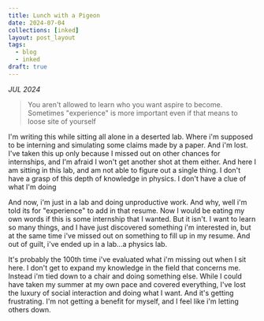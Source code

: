```yaml
---
title: Lunch with a Pigeon
date: 2024-07-04
collections: [inked]
layout: post_layout
tags:
  - blog
  - inked
draft: true
---
```

*JUL 2024*

>You aren't allowed to learn who you want aspire to become. Sometimes "experience" is more important even if that means to loose site of yourself

I'm writing this while sitting all alone in a deserted lab. Where i'm supposed to be interning and simulating some claims made by a paper. And i'm lost. I've taken this up only because I missed out on other chances for internships, and I'm afraid I won't get another shot at them either. And here I am sitting in this lab, and am not able to figure out a single thing. I don't have a grasp of this depth of knowledge in physics. I don't have a clue of what I'm doing

And now, i'm just in a lab and doing unproductive work. And why, well i'm told its for "experience" to add in that resume. Now I would be eating my own words if this is some internship that I wanted. But it isn't. I want to learn so many things, and I have just discovered something i'm interested in, but at the same time i've missed out on something to fill up in my resume. And out of guilt, i've ended up in a lab...a physics lab.

It's probably the 100th time i've evaluated what i'm missing out when I sit here. I don't get to expand my knowledge in the field that concerns me. Instead i'm tied down to a chair and doing something else. While I could have taken my summer at my own pace and covered everything, I've lost the luxury of social interaction and doing what I want. And it's getting frustrating. I'm not getting a benefit for myself, and I feel like i'm letting others down.
